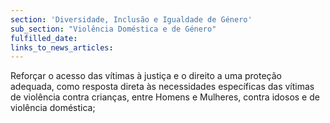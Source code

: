 ```yaml
---
section: 'Diversidade, Inclusão e Igualdade de Género'
sub_section: "Violência Doméstica e de Género"
fulfilled_date:
links_to_news_articles:
---
```


Reforçar o acesso das vítimas à justiça e o direito a uma proteção adequada, como resposta direta às necessidades específicas das vítimas de violência contra crianças, entre Homens e Mulheres, contra idosos e de violência doméstica;